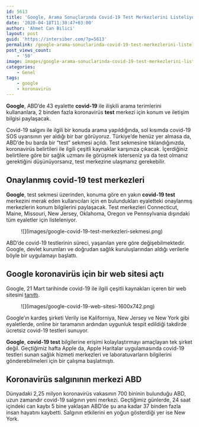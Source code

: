 ```yaml
---
id: 5613
title: 'Google, Arama Sonuçlarında Covid-19 Test Merkezlerini Listeliyor'
date: '2020-04-18T11:30:47+03:00'
author: 'Ahmet Can Bilici'
layout: post
guid: 'https://intersiber.com/?p=5613'
permalink: /google-arama-sonuclarinda-covid-19-test-merkezlerini-listeliyor/
post_views_count:
    - '50'
image: images/google-arama-sonuclarinda-covid-19-test-merkezlerini-listeliyor.jpeg
categories:
    - Genel
tags:
    - google
    - koronavirüs
---
```


**Google**, ABD’de 43 eyalette **covid-19** ile ilişkili arama terimlerini kullananlara, 2 binden fazla koronavirüs **test** merkezi için konum ve iletişim bilgisi paylaşacak.

Covid-19 salgını ile ilgili bir konuda arama yapıldığında, sol kısımda covid-19 SOS uyarısının yer aldığı bir bar görüyoruz. Türkiye’de henüz yer almasa da, ABD’de bu barda bir “test” sekmesi açıldı. Test sekmesine tıklandığınızda, koronavirüs belirtileri ile ilgili çeşitli kaynaklar karşınıza çıkacak. İçerdiğiniz belirtilere göre bir sağlık uzmanı ile görüşmek isterseniz ya da test olmanız gerektiğini düşünüyorsanız, test merkezine ulaşmanız gerekebilir.

## Onaylanmış covid-19 test merkezleri

**Google**, test sekmesi üzerinden, konuma göre en yakın **covid-19 test** merkezini merak eden kullanıcıları için en bulundukları eyaletteki onaylanmış merkezlerin konum bilgilerini paylaşacak. Test merkezleri Connecticut, Maine, Missouri, New Jersey, Oklahoma, Oregon ve Pennsylvania dışındaki tüm eyaletler için listeleniyor.

<figure class="wp-block-image size-large">![](images/google-covid-19-test-merkezleri-sekmesi.png)</figure>ABD’de covid-19 testlerinin süreci, yaşanılan yere göre değişebilmektedir. Google, devlet kurumları ve doğrudan sağlık kuruluşlarından aldığı verilerle böyle bir uygulamayı başlattı.

## Google koronavirüs için bir web sitesi açtı

Google, 21 Mart tarihinde covid-19 ile ilgili çeşitli kaynakları içeren bir web sitesini [tanıttı](https://www.google.com/covid19/).

<figure class="wp-block-image size-large">![](images/google-covid-19-web-sitesi-1600x742.png)</figure>Google’ın kardeş şirketi Verily ise Kaliforniya, New Jersey ve New York gibi eyaletlerde, online bir taramanın ardından uygunluk tespit edildiği takdirde ücretsiz covid-19 testleri sunuyor.

**Google**, **covid-19 test** bilgilerine erişimi kolaylaştırmayı amaçlayan tek şirket değil. Geçtiğimiz hafta Apple da, Apple Haritalar uygulamasında covid-19 testleri sunan sağlık hizmeti merkezleri ve laboratuvarların bilgilerini gönderebilmeleri için bir çalışma başlatmıştı.

## Koronavirüs salgınının merkezi ABD

Dünyadaki 2,25 milyon koronavirüs vakasının 700 bininin bulunduğu ABD, uzun zamandır covid-19 salgının yeni merkezi. Geçtiğimiz günlerde, 24 saat içindeki can kaybı 5 bine yaklaşan ABD’de şu ana kadar 37 binden fazla insan hayatını kaybetti. Salgının etkilerini en yoğun gösterdiği yer ise New York.